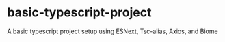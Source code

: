 # basic-typescript-project
A basic typescript project setup using ESNext, Tsc-alias, Axios, and Biome
